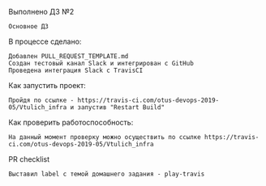 Выполнено ДЗ №2

    Основное ДЗ

В процессе сделано:

    Добавлен PULL_REQUEST_TEMPLATE.md
    Создан тестовый канал Slack и интегрирован с GitHub
    Проведена интеграция Slack c TravisCI

Как запустить проект:

    Пройдя по ссылке - https://travis-ci.com/otus-devops-2019-05/Vtulich_infra и запустив "Restart Build"

Как проверить работоспособность:

    На данный момент проверку можно осуществить по ссылке https://travis-ci.com/otus-devops-2019-05/Vtulich_infra

PR checklist

    Выставил label с темой домашнего задания - play-travis
